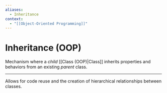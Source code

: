 ```yaml
---
aliases:
  - Inheritance
context:
  - "[[Object-Oriented Programming]]"
---
```


# Inheritance (OOP)

Mechanism where a _child_ [[Class (OOP)|Class]] inherits properties and behaviors from an existing _parent_ class.

---

Allows for code reuse and the creation of hierarchical relationships between classes.
